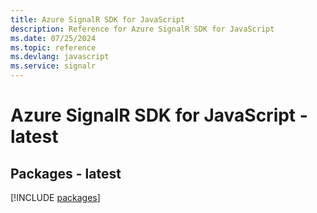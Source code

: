 ```yaml
---
title: Azure SignalR SDK for JavaScript
description: Reference for Azure SignalR SDK for JavaScript
ms.date: 07/25/2024
ms.topic: reference
ms.devlang: javascript
ms.service: signalr
---
```

# Azure SignalR SDK for JavaScript - latest
## Packages - latest
[!INCLUDE [packages](signalr-index.md)]